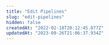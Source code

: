 ```yaml
---
title: "Edit Pipelines"
slug: "edit-pipelines"
hidden: false
createdAt: "2022-02-18T20:12:45.877Z"
updatedAt: "2023-09-26T21:06:37.934Z"
---
```

